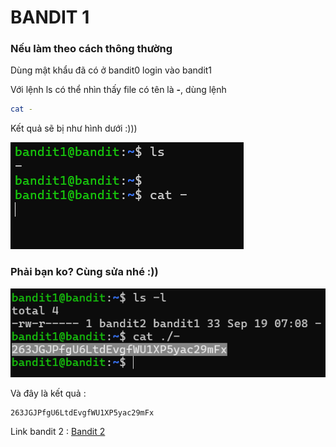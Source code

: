 # BANDIT 1

### Nếu làm theo cách thông thường 

Dùng mật khẩu đã có ở bandit0 login vào bandit1

Với lệnh ls có thể nhìn thấy file có tên là **-**, dùng lệnh 
```bash
cat -
```

Kết quả sẽ bị như hình dưới :)))

![](img/ngu.png)

### Phải bạn ko? Cùng sửa nhé :))

![](img/het_ngu.png)

Và đây là kết quả :
```
263JGJPfgU6LtdEvgfWU1XP5yac29mFx
```

Link bandit 2 : [Bandit 2](../Bandit_2)